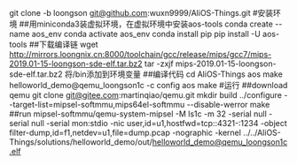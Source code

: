git clone -b loongson git@github.com:wuxn9999/AliOS-Things.git
#安装环境
##用miniconda3装虚拟环境，在虚拟环境中安装aos-tools
conda create --name aos_env
conda activate aos_env
conda install pip
pip install -U aos-tools
##下载编译链
wget http://mirrors.loongnix.cn:8000/toolchain/gcc/release/mips/gcc7/mips-2019.01-15-loongson-sde-elf.tar.bz2
tar -zxjf mips-2019.01-15-loongson-sde-elf.tar.bz2
将/bin添加到环境变量
##编译代码
cd AliOS-Things
aos make helloworld_demo@qemu_loongson1c -c config
aos make
#运行
##download qemu
git clone git@gitee.com:martinqiao/qemu.git
mkdir build
../configure --target-list=mipsel-softmmu,mips64el-softmmu --disable-werror
make
##run
mipsel-softmmu/qemu-system-mipsel -M ls1c -m 32 -serial null -serial null -serial mon:stdio -nic user,id=u1,hostfwd=tcp::4321-:1234 -object filter-dump,id=f1,netdev=u1,file=dump.pcap -nographic -kernel ../../AliOS-Things/solutions/helloworld_demo/out/helloworld_demo@qemu_loongson1c.elf
